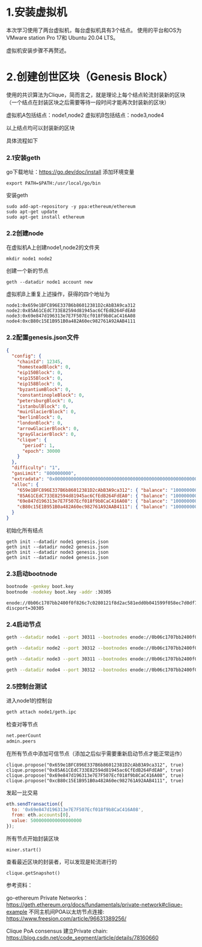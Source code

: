# 1.安装虚拟机

本次学习使用了两台虚拟机，每台虚拟机具有3个结点。
使用的平台和OS为VMware station Pro 17和 Ubuntu 20.04 LTS。

虚拟机安装步骤不再赘述。



# 2.创建创世区块（Genesis Block）

使用的共识算法为Clique，简而言之，就是理论上每个结点轮流封装新的区块（一个结点在封装区块之后需要等待一段时间才能再次封装新的区块）

虚拟机A包括结点：node1,node2
虚拟机B包括结点：node3,node4

以上结点均可以封装新的区块

具体流程如下

### 2.1安装geth

go下载地址：https://go.dev/doc/install
添加环境变量

```
export PATH=$PATH:/usr/local/go/bin
```

安装geth

```
sudo add-apt-repository -y ppa:ethereum/ethereum
sudo apt-get update
sudo apt-get install ethereum
```

### 2.2创建node

在虚拟机A上创建node1,node2的文件夹

```
mkdir node1 node2
```

创建一个新的节点

```
geth --datadir node1 account new
```

虚拟机B上重复上述操作，获得的四个地址为

```
node1:0x659e1BFC896E337B6b86012381D2cAbB3A9ca312
node2:0x85A61CEdC733E82594d81945ac6CfEdB264FdEA0
node3:0x69e847d196313e7E7F507Ecf018f9b8CaC416A08
node4:0xcB80c15E1B951B0a482A60ec982761A92AAB4111
```

### 2.2配置genesis.json文件

```json
{
  "config": {
    "chainId": 12345,
    "homesteadBlock": 0,
    "eip150Block": 0,
    "eip155Block": 0,
    "eip158Block": 0,
    "byzantiumBlock": 0,
    "constantinopleBlock": 0,
    "petersburgBlock": 0,
    "istanbulBlock": 0,
    "muirGlacierBlock": 0,
    "berlinBlock": 0,
    "londonBlock": 0,
    "arrowGlacierBlock": 0,
    "grayGlacierBlock": 0,
    "clique": {
      "period": 1,
      "epoch": 30000
    }
  },
  "difficulty": "1",
  "gasLimit": "800000000",
  "extradata": "0x0000000000000000000000000000000000000000000000000000000000000000659e1BFC896E337B6b86012381D2cAbB3A9ca31285A61CEdC733E82594d81945ac6CfEdB264FdEA069e847d196313e7E7F507Ecf018f9b8CaC416A08cB80c15E1B951B0a482A60ec982761A92AAB41110000000000000000000000000000000000000000000000000000000000000000000000000000000000000000000000000000000000000000000000000000000000",
  "alloc": {
    "659e1BFC896E337B6b86012381D2cAbB3A9ca312": { "balance": "100000000000000000000" },
    "85A61CEdC733E82594d81945ac6CfEdB264FdEA0": { "balance": "100000000000000000000" },
    "69e847d196313e7E7F507Ecf018f9b8CaC416A08": { "balance": "100000000000000000000" },
    "cB80c15E1B951B0a482A60ec982761A92AAB4111": { "balance": "100000000000000000000" }
  }
}
```

初始化所有结点

```
geth init --datadir node1 genesis.json
geth init --datadir node2 genesis.json
geth init --datadir node3 genesis.json
geth init --datadir node4 genesis.json
```

### 2.3启动bootnode

```sh
bootnode -genkey boot.key
bootnode -nodekey boot.key -addr :30305
```

```
enode://0b06c1707bb2400f0f826c7c0280121f8d2ac581edd0b041599f058ec7d0df7f6adf4b70642833993ef92b52cc68fcdb40458bdb89f0f32d06d4e20fc870ba95@127.0.0.1:0?discport=30305
```

### 2.4启动节点

```sh
geth --datadir node1 --port 30311 --bootnodes enode://0b06c1707bb2400f0f826c7c0280121f8d2ac581edd0b041599f058ec7d0df7f6adf4b70642833993ef92b52cc68fcdb40458bdb89f0f32d06d4e20fc870ba95@127.0.0.1:0?discport=30305  --networkid 123454321 --unlock 0x659e1BFC896E337B6b86012381D2cAbB3A9ca312 --password node1/password.txt --authrpc.port 8551 --miner.etherbase=0x659e1BFC896E337B6b86012381D2cAbB3A9ca312
```

```sh
geth --datadir node2 --port 30312 --bootnodes enode://0b06c1707bb2400f0f826c7c0280121f8d2ac581edd0b041599f058ec7d0df7f6adf4b70642833993ef92b52cc68fcdb40458bdb89f0f32d06d4e20fc870ba95@127.0.0.1:0?discport=30305  --networkid 123454321 --unlock 0x85A61CEdC733E82594d81945ac6CfEdB264FdEA0 --password node2/password.txt --authrpc.port 8552 --miner.etherbase=0x85A61CEdC733E82594d81945ac6CfEdB264FdEA0
```

```sh
geth --datadir node3 --port 30311 --bootnodes enode://0b06c1707bb2400f0f826c7c0280121f8d2ac581edd0b041599f058ec7d0df7f6adf4b70642833993ef92b52cc68fcdb40458bdb89f0f32d06d4e20fc870ba95@192.168.174.129:0?discport=30305  --networkid 123454321 --unlock 0x69e847d196313e7E7F507Ecf018f9b8CaC416A08 --password node3/password.txt --authrpc.port 8551 --miner.etherbase=0x69e847d196313e7E7F507Ecf018f9b8CaC416A08
```

```sh
geth --datadir node4 --port 30312 --bootnodes enode://0b06c1707bb2400f0f826c7c0280121f8d2ac581edd0b041599f058ec7d0df7f6adf4b70642833993ef92b52cc68fcdb40458bdb89f0f32d06d4e20fc870ba95@192.168.174.129:0?discport=30305  --networkid 123454321 --unlock 0xcB80c15E1B951B0a482A60ec982761A92AAB4111 --password node3/password.txt --authrpc.port 8552 --miner.etherbase=0xcB80c15E1B951B0a482A60ec982761A92AAB4111
```

### 2.5控制台测试

进入node1的控制台

```sh
geth attach node1/geth.ipc
```

检查对等节点

```sh
net.peerCount
admin.peers
```

在所有节点中添加可信节点（添加之后似乎需要重新启动节点才能正常运作）

```
clique.propose("0x659e1BFC896E337B6b86012381D2cAbB3A9ca312", true)
clique.propose("0x85A61CEdC733E82594d81945ac6CfEdB264FdEA0", true)
clique.propose("0x69e847d196313e7E7F507Ecf018f9b8CaC416A08", true)
clique.propose("0xcB80c15E1B951B0a482A60ec982761A92AAB4111", true)
```

发起一比交易

```javascript
eth.sendTransaction({
  to: '0x69e847d196313e7E7F507Ecf018f9b8CaC416A08',
  from: eth.accounts[0],
  value: 5000000000000000000
});
```

所有节点开始封装区块

```
miner.start()
```

查看最近区块的封装者，可以发现是轮流进行的

```
clique.getSnapshot()
```



参考资料：

go-ethereum Private Networks：https://geth.ethereum.org/docs/fundamentals/private-network#clique-example
不同主机间POA以太坊节点连接: https://www.freesion.com/article/96631389256/

Clique PoA consensus 建立Private chain: https://blog.csdn.net/code_segment/article/details/78160660

